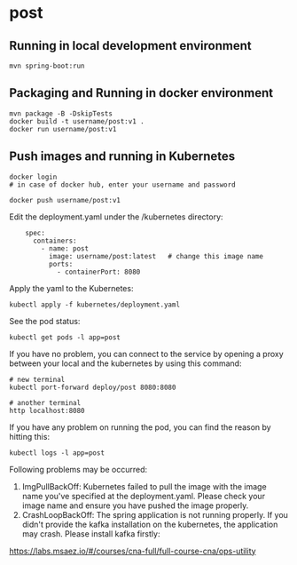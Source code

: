 # post

## Running in local development environment

```
mvn spring-boot:run
```

## Packaging and Running in docker environment

```
mvn package -B -DskipTests
docker build -t username/post:v1 .
docker run username/post:v1
```

## Push images and running in Kubernetes

```
docker login 
# in case of docker hub, enter your username and password

docker push username/post:v1
```

Edit the deployment.yaml under the /kubernetes directory:
```
    spec:
      containers:
        - name: post
          image: username/post:latest   # change this image name
          ports:
            - containerPort: 8080

```

Apply the yaml to the Kubernetes:
```
kubectl apply -f kubernetes/deployment.yaml
```

See the pod status:
```
kubectl get pods -l app=post
```

If you have no problem, you can connect to the service by opening a proxy between your local and the kubernetes by using this command:
```
# new terminal
kubectl port-forward deploy/post 8080:8080

# another terminal
http localhost:8080
```

If you have any problem on running the pod, you can find the reason by hitting this:
```
kubectl logs -l app=post
```

Following problems may be occurred:

1. ImgPullBackOff:  Kubernetes failed to pull the image with the image name you've specified at the deployment.yaml. Please check your image name and ensure you have pushed the image properly.
1. CrashLoopBackOff: The spring application is not running properly. If you didn't provide the kafka installation on the kubernetes, the application may crash. Please install kafka firstly:

https://labs.msaez.io/#/courses/cna-full/full-course-cna/ops-utility

